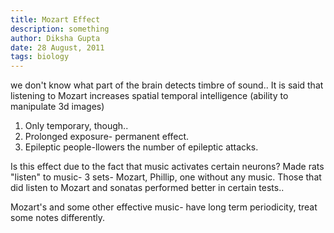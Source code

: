 ```yaml
---
title: Mozart Effect
description: something
author: Diksha Gupta
date: 28 August, 2011
tags: biology
---
```


we don't know what part of the brain detects timbre of sound..
It is said that listening to Mozart increases spatial temporal intelligence (ability to manipulate 3d images)
1. Only temporary, though..
2. Prolonged exposure- permanent effect.
3. Epileptic people-llowers the number of epileptic attacks.

Is this effect due to the fact that music activates certain neurons?
Made rats "listen" to music- 3 sets- Mozart, Phillip, one without any music. Those that did listen to Mozart and sonatas performed better in certain tests..

Mozart's and some other effective music- have long term periodicity, treat some notes differently.
